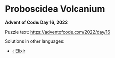 # Proboscidea Volcanium

**Advent of Code: Day 16, 2022**

Puzzle text: <https://adventofcode.com/2022/day/16>

Solutions in other languages:

- [💧 Elixir](../../../elixir/lib/2022/16_proboscidea_volcanium/README.md)
